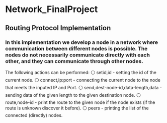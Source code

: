 # Network_FinalProject

## Routing Protocol Implementation

### In this implementation we develop a node in a network where communication between different nodes is possible. The nodes do not necessarily communicate directly with each other, and they can communicate through other nodes.

The following actions can be performed:
⚪ setid,id - setting the id of the current node.
⚪ connect,ip:port - connecting the current node to the node that meets the inputed IP and Port.
⚪ send,dest-node-id,data-length,data - sending data of the given length to the given destination node.
⚪ route,node-id - print the route to the given node if the node exists (if the route is unknown discover it before).
⚪ peers - printing the list of the connected (directly) nodes.
